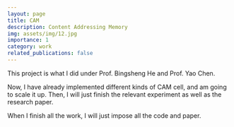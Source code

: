 ```yaml
---
layout: page
title: CAM
description: Content Addressing Memory
img: assets/img/12.jpg
importance: 1
category: work
related_publications: false
---
```

This project is what I did under Prof. Bingsheng He and Prof. Yao Chen.

Now, I have already implemented different kinds of CAM cell, and am going to scale it up.
Then, I will just finish the relevant experiment as well as the research paper.

When I finish all the work, I will just impose all the code and paper.
